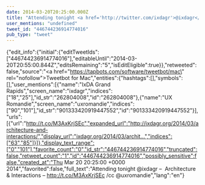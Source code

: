 ```yaml
---
date: 2014-03-20T20:25:00.000Z
title: "Attending tonight <a href='http://twitter.com/ixdagr'>@ixdagr</a> –  Architecture &amp; Interactions – http://t.co/M3AxKrjSEc /cc <a href='http://twitter.com/uxromandie'>@uxromandie</a>″"
user_mentions: "undefined"
tweet_id: "446744236914774016"
pub_type: "tweet"
---
```

{"edit_info":{"initial":{"editTweetIds":["446744236914774016"],"editableUntil":"2014-03-20T20:55:00.844Z","editsRemaining":"5","isEditEligible":true}},"retweeted":false,"source":"<a href=\"https://tapbots.com/software/tweetbot/mac\" rel=\"nofollow\">Tweetbot for Mac</a>","entities":{"hashtags":[],"symbols":[],"user_mentions":[{"name":"IxDA Grand Rapids","screen_name":"ixdagr","indices":["18","25"],"id_str":"262804008","id":"262804008"},{"name":"UX Romandie","screen_name":"uxromandie","indices":["90","101"],"id_str":"901333420919447552","id":"901333420919447552"}],"urls":[{"url":"http://t.co/M3AxKrjSEc","expanded_url":"http://ixdagr.org/2014/03/architecture-and-interactions/","display_url":"ixdagr.org/2014/03/archit…","indices":["63","85"]}]},"display_text_range":["0","101"],"favorite_count":"0","id_str":"446744236914774016","truncated":false,"retweet_count":"1","id":"446744236914774016","possibly_sensitive":false,"created_at":"Thu Mar 20 20:25:00 +0000 2014","favorited":false,"full_text":"Attending tonight @ixdagr –  Architecture &amp; Interactions – http://t.co/M3AxKrjSEc /cc @uxromandie","lang":"en"}
